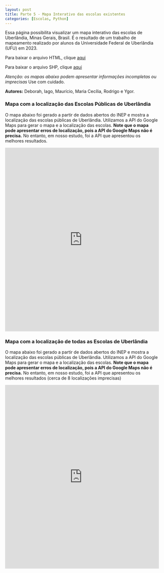 ```yaml
---
layout: post
title: Parte 5 - Mapa Interativo das escolas existentes
categories: [Escolas, Python]
---
```


Essa página possibilita visualizar um mapa interativo das escolas de Uberlândia, Minas Gerais, Brasil. É o resultado de um trabalho de mapeamento realizado por alunos da Universidade Federal de Uberlândia (UFU) em 2023.

Para baixar o arquivo HTML, clique [aqui](https://github.com/rodrigoafreire/UFU_MAPPERS/blob/gh-pages-fix/Arquivos_de_Suporte/HTML/)

Para baixar o arquivo SHP, clique [aqui](https://github.com/rodrigoafreire/UFU_MAPPERS/blob/gh-pages-fix/Arquivos_de_Suporte/SHP) 

*Atenção: os mapas abaixo podem apresentar informações incompletas ou imprecisas* Use com cuidado.

**Autores:** Deborah, Iago, Maurício, Maria Cecília, Rodrigo e Ygor.

### Mapa com a localização das Escolas Públicas de Uberlândia	

O mapa abaixo foi gerado a partir de dados abertos do INEP e mostra a localização das escolas públicas de Uberlândia. Utilizamos a API do Google Maps para gerar o mapa e a localização das escolas. **Note que o mapa pode apresentar erros de localização, pois a API do Google Maps não é precisa.** No entanto, em nosso estudo, foi a API que apresentou os melhores resultados.

<iframe 
  width="100%"
  height="600"
  src="https://rodrigoafreire.github.io/UFU_MAPPERS/Arquivos_de_Suporte/HTML/Escolas_Publicas_UDI"
  frameborder="0"
  allowfullscreen>
</iframe>

### Mapa com a localização de todas as Escolas de Uberlândia

O mapa abaixo foi gerado a partir de dados abertos do INEP e mostra a localização das escolas públicas de Uberlândia. Utilizamos a API do Google Maps para gerar o mapa e a localização das escolas. **Note que o mapa pode apresentar erros de localização, pois a API do Google Maps não é precisa.** No entanto, em nosso estudo, foi a API que apresentou os melhores resultados (cerca de 8 localizações imprecisas)

<iframe 
  width="100%"
  height="600"
  src="https://rodrigoafreire.github.io/UFU_MAPPERS/Arquivos_de_Suporte/HTML/Escolas_Total_UDI"
  frameborder="0"
  allowfullscreen>

